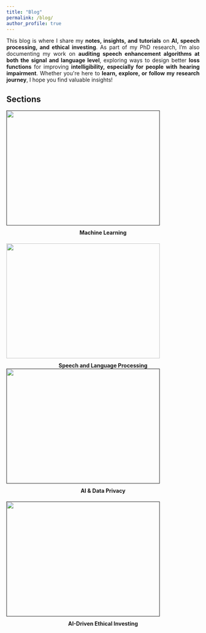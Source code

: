 ```yaml
---
title: "Blog"
permalink: /blog/
author_profile: true
---
```


<p style="text-align: justify;">
This blog is where I share my <strong>notes, insights, and tutorials</strong> on <strong>AI, speech processing, and ethical investing</strong>. 
As part of my PhD research, I’m also documenting my work on <strong>auditing speech enhancement algorithms at both the signal and language level</strong>, 
exploring ways to design better <strong>loss functions</strong> for improving <strong>intelligibility, especially for people with hearing impairment</strong>. 
Whether you're here to <strong>learn, explore, or follow my research journey</strong>, I hope you find valuable insights!
</p>

## Sections

<div style="display: flex; flex-wrap: wrap; gap: 20px;">
  <a href="" style="text-decoration: none; color: inherit; flex: 1;">
    <div style="text-align: center;" class="hover-section">
      <img src="{{ site.baseurl }}/files/blog/machine-learning.png" width="400px" height="300px">
      <p><strong>Machine Learning</strong></p>
    </div>
  </a>

  <a href="{{ site.baseurl }}/blog/speech-and-language-processing" style="text-decoration: none; color: inherit; flex: 1;">
    <div style="text-align: center;" class="hover-section">
      <img src="{{ site.baseurl }}/files/blog/speech-and-language-processing-.jpg" width="400px" height="300px">
      <p><strong>Speech and Language Processing</strong></p>
    </div>
  </a>
</div>

<div style="display: flex; flex-wrap: wrap; gap: 20px;">
  <a href="" style="text-decoration: none; color: inherit; flex: 1;">
    <div style="text-align: center;" class="hover-section">
      <img src="{{ site.baseurl }}/files/blog/ai-and-data-privacy.png" width="400px" height="300px">
      <p><strong>AI & Data Privacy</strong></p>
    </div>
  </a>

  <a href="" style="text-decoration: none; color: inherit; flex: 1;">
    <div style="text-align: center;" class="hover-section">
      <img src="{{ site.baseurl }}/files/blog/ai-driven-ethical-investing.jpg" width="400px" height="300px">
      <p><strong>AI-Driven Ethical Investing</strong></p>
    </div>
  </a>
</div>

<style>
  .hover-section {
    transition: box-shadow 0.3s ease;
  }

  a:hover .hover-section {
    box-shadow: 0 4px 8px rgba(0, 0, 0, 0.2);
  }

  .hover-section img {
    display: block; /* Ensures the image aligns properly */
  }

  .hover-section p {
    margin: 10px 0 0 0; /* Spacing between image and text */
  }
</style>